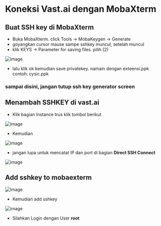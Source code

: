 # Koneksi Vast.ai dengan MobaXterm
## Buat SSH key di MobaXterm
* Buka MobaXterm. click Tools -> MobaKeygen -> Generate
* goyangkan cursor mause sampe sshkey muncul, setelah muncul 
* klik KEYS -> Parameter for saving files. pilih (2)

![image](https://github.com/user-attachments/assets/df0a9ea9-4001-4285-86eb-bfafe57a75cd)
* lalu klik ok kemudian save privatekey. namain dengan exteensi.ppk contoh: cysic.ppk

### sampai disini, jangan tutup ssh key generator screen

## Menambah SSHKEY di vast.ai
* Klik bagian Instance trus klik tombol berikut

![image](https://github.com/user-attachments/assets/94609532-0a13-4967-a40f-1b8bc63c03f1)

* Kemudian
  
![image](https://github.com/user-attachments/assets/905ca6b8-3805-404b-a775-4bb3ca0c0385)
* jangan lupa untuk mencatat IP dan port di bagian **Direct SSH Connect**

![image](https://github.com/user-attachments/assets/5dcd042f-a0be-47fc-858a-106c129eb92f)



## Add sshkey to mobaexterm
![image](https://github.com/user-attachments/assets/3d8e3cf8-18b3-47b2-a1b4-54d60a8873c4)
* Kemudian add sshkey
  
![image](https://github.com/user-attachments/assets/b8aadc65-cebf-415f-96c7-9cb8eeae6809)


* Silahkan Login dengan User **root**
